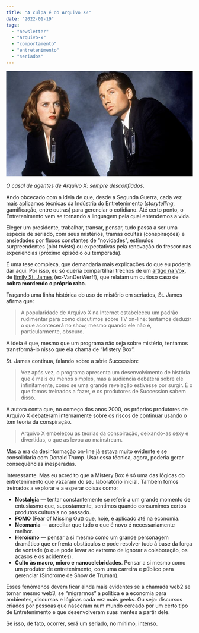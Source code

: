 ```yaml
---
title: "A culpa é do Arquivo X?"
date: "2022-01-19"
tags: 
  - "newsletter"
  - "arquivo-x"
  - "comportamento"
  - "entretenimento"
  - "seriados"
---
```


![x-files(1).jpg](images/450d1838-213c-435b-b7a4-db4e19a025fc.jpg)

_O casal de agentes de Arquivo X: sempre desconfiados_.

Ando obcecado com a ideia de que, desde a Segunda Guerra, cada vez mais aplicamos técnicas da Indústria do Entretenimento (_storytelling_, gamificação, entre outras) para gerenciar o cotidiano. Até certo ponto, o Entretenimento vem se tornando a linguagem pela qual entendemos a vida.

Eleger um presidente, trabalhar, transar, pensar, tudo passa a ser uma espécie de seriado, com seus mistérios, tramas ocultas (conspirações) e ansiedades por fluxos constantes de “novidades”, estímulos surpreendentes (plot twists) ou expectativas pela renovação do frescor nas experiências (próximo episódio ou temporada).

É uma tese complexa, que demandaria mais explicações do que eu poderia dar aqui. Por isso, eu só queria compartilhar trechos de um [artigo na Vox](https://www.vox.com/culture/22882797/yellowjackets-finale-succession-mystery-box), de [Emily St. James](https://www.twitter.com/emilyvdw) (ex-VanDerWerff), que relatam um curioso caso de **cobra mordendo o próprio rabo**.

Traçando uma linha histórica do uso do mistério em seriados, St. James afirma que:

> A popularidade de Arquivo X na Internet estabeleceu um padrão rudimentar para como discutimos sobre TV on-line: tentamos deduzir o que acontecerá no show, mesmo quando ele não é, particularmente, obscuro.

A ideia é que, mesmo que um programa não seja sobre mistério, tentamos transformá-lo nisso que ela chama de “Mistery Box”.

St. James continua, falando sobre a série Succession:

> Vez após vez, o programa apresenta um desenvolvimento de história que é mais ou menos simples, mas a audiência debaterá sobre ele infinitamente, como se uma grande revelação estivesse por surgir. É o que fomos treinados a fazer, e os produtores de Succession sabem disso.

A autora conta que, no começo dos anos 2000, os próprios produtores de Arquivo X debateram internamente sobre os riscos de continuar usando o tom teoria da conspiração.

> Arquivo X embelezou as teorias da conspiração, deixando-as sexy e divertidas, o que as levou ao mainstream.

Mas a era da desinformação on-line já estava muito evidente e se consolidaria com Donald Trump. Usar essa técnica, agora, poderia gerar consequências inesperadas.

Interessante. Mas eu acredito que a Mistery Box é só uma das lógicas do entretenimento que vazaram do seu laboratório inicial. Também fomos treinados a explorar e a esperar coisas como:

- **Nostalgia** — tentar constantemente se referir a um grande momento de entusiasmo que, supostamente, sentimos quando consumimos certos produtos culturais no passado.
- **FOMO** (Fear of Missing Out) que, hoje, é aplicado até na economia.
- **Neomania** — acreditar que tudo o que é novo é necessariamente melhor.
- **Heroísmo** — pensar a si mesmo como um grande personagem dramático que enfrenta obstáculos e pode resolver tudo à base da força de vontade (o que pode levar ao extremo de ignorar a colaboração, os acasos e os acidentes).
- **Culto às macro, micro e nanocelebridades**. Pensar a si mesmo como um produtor de entretenimento, com uma carreira e público para gerenciar (Síndrome de Show de Truman).

Esses fenômenos devem ficar ainda mais evidentes se a chamada web2 se tornar mesmo web3, se “migrarmos” a política e a economia para ambientes, discursos e lógicas cada vez mais geeks. Ou seja: discursos criados por pessoas que nasceram num mundo cercado por um certo tipo de Entretenimento e que desenvolveram suas mentes a partir dele.

Se isso, de fato, ocorrer, será um seriado, no mínimo, intenso.
